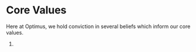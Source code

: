 Core Values
===========

Here at Optimus, we hold conviction in several beliefs which inform our core
values.

1.
